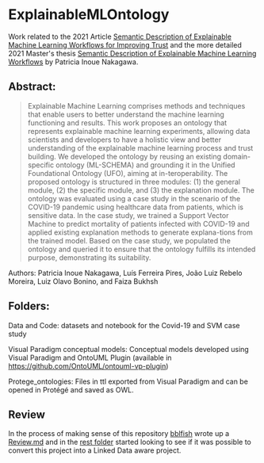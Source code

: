 # ExplainableMLOntology

Work related to the 2021 Article [Semantic Description of Explainable Machine Learning Workflows for Improving Trust](https://www.mdpi.com/2076-3417/11/22/10804) and the more detailed 2021 Master's thesis [Semantic Description of Explainable Machine Learning Workflows](http://essay.utwente.nl/87394/) by Patricia Inoue Nakagawa.

## Abstract: 

> Explainable Machine Learning comprises methods and techniques that enable users to better understand the machine learning functioning and results. This work proposes an ontology that represents explainable machine learning experiments, allowing data scientists and developers to have a holistic view and better understanding of the explainable machine learning process and trust building. We developed the ontology by reusing an existing domain-specific ontology (ML-SCHEMA) and grounding it in the Unified Foundational Ontology (UFO), aiming at in-teroperability. The proposed ontology is structured in three modules: (1) the general module, (2) the specific module, and (3) the explanation module. The ontology was evaluated using a case study in the scenario of the COVID-19 pandemic using healthcare data from patients, which is sensitive data. In the case study, we trained a Support Vector Machine to predict mortality of patients infected with COVID-19 and applied existing explanation methods to generate explana-tions from the trained model. Based on the case study, we populated the ontology and queried it to ensure that the ontology fulfills its intended purpose, demonstrating its suitability.

Authors: Patricia Inoue Nakagawa, Luís Ferreira Pires, João Luiz Rebelo Moreira, Luiz Olavo Bonino, and Faiza Bukhsh

## Folders:
  
  Data and Code: datasets and notebook for the Covid-19 and SVM case study
  
  Visual Paradigm conceptual models: Conceptual models developed using Visual Paradigm and OntoUML Plugin (available in https://github.com/OntoUML/ontouml-vp-plugin)
  
  Protege_ontologies: Files in ttl exported from Visual Paradigm and can be opened in Protégé and saved as OWL. 

## Review

In the process of making sense of this repository [bblfish](https://github.com/bblfish) wrote up
a [Review.md](Review.md) and in the [rest folder](rest/README.md) started looking to see if it was possible to convert this project into a Linked Data aware project.
